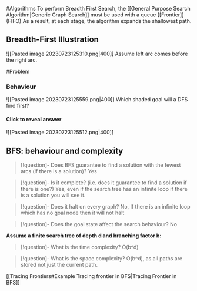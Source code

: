 #Algorithms 
To perform Breadth First Search, the [[General Purpose Search Algorithm|Generic Graph Search]] must be used with a queue [[Frontier]] (FIFO)
As a result, at each stage, the algorithm expands the shallowest path.

## Breadth-First Illustration 
![[Pasted image 20230723125310.png|400]]
Assume left arc comes before the right arc.

#Problem 
### Behaviour
![[Pasted image 20230723125559.png|400]]
Which shaded goal will a DFS find first?
#### Click to reveal answer
![[Pasted image 20230723125512.png|400]]










## BFS: behaviour and complexity

> [!question]- Does BFS guarantee to find a solution with the fewest arcs (if there is a solution)?
> Yes

> [!question]- Is it complete? (i.e. does it guarantee to find a solution if there is one?)
> Yes, even if the search tree has an infinite loop if there is a solution you will see it.

> [!question]- Does it halt on every graph?
> No, If there is an infinite loop which has no goal node then it will not halt

> [!question]- Does the goal state affect the search behaviour?
> No

**Assume a finite search tree of depth d and branching factor b:** 
> [!question]- What is the time complexity?
> O(b^d)

> [!question]- What is the space complexity?
> O(b^d),  as all paths are stored not just the current path.

[[Tracing Frontiers#Example Tracing frontier in BFS|Tracing Frontier in BFS]]

